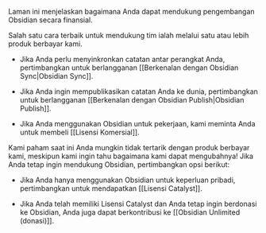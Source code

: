 Laman ini menjelaskan bagaimana Anda dapat mendukung pengembangan Obsidian secara finansial.

Salah satu cara terbaik untuk mendukung tim ialah melalui satu atau lebih produk berbayar kami.

- Jika Anda perlu menyinkronkan catatan antar perangkat Anda, pertimbangkan untuk berlangganan [[Berkenalan dengan Obsidian Sync|Obsidian Sync]].

- Jika Anda ingin mempublikasikan catatan Anda ke dunia, pertimbangkan untuk berlangganan [[Berkenalan dengan Obsidian Publish|Obsidian Publish]].

- Jika Anda menggunakan Obsidian untuk pekerjaan, kami meminta Anda untuk membeli [[Lisensi Komersial]].

Kami paham saat ini Anda mungkin tidak tertarik dengan produk berbayar kami, meskipun kami ingin tahu bagaimana kami dapat mengubahnya! Jika Anda tetap ingin mendukung Obsidian, pertimbangkan opsi berikut:

- Jika Anda hanya menggunakan Obsidian untuk keperluan pribadi, pertimbangkan untuk mendapatkan [[Lisensi Catalyst]].

- Jika Anda telah memiliki Lisensi Catalyst dan Anda tetap ingin berdonasi ke Obsidian, Anda juga dapat berkontribusi ke [[Obsidian Unlimited (donasi)]].